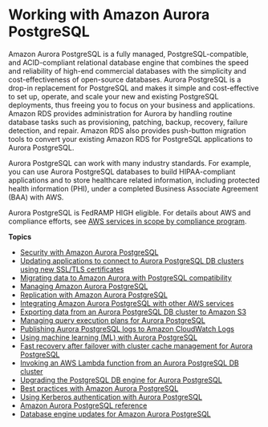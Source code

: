 # Working with Amazon Aurora PostgreSQL<a name="Aurora.AuroraPostgreSQL"></a>

Amazon Aurora PostgreSQL is a fully managed, PostgreSQL\-compatible, and ACID\-compliant relational database engine that combines the speed and reliability of high\-end commercial databases with the simplicity and cost\-effectiveness of open\-source databases\. Aurora PostgreSQL is a drop\-in replacement for PostgreSQL and makes it simple and cost\-effective to set up, operate, and scale your new and existing PostgreSQL deployments, thus freeing you to focus on your business and applications\. Amazon RDS provides administration for Aurora by handling routine database tasks such as provisioning, patching, backup, recovery, failure detection, and repair\. Amazon RDS also provides push\-button migration tools to convert your existing Amazon RDS for PostgreSQL applications to Aurora PostgreSQL\.

Aurora PostgreSQL can work with many industry standards\. For example, you can use Aurora PostgreSQL databases to build HIPAA\-compliant applications and to store healthcare related information, including protected health information \(PHI\), under a completed Business Associate Agreement \(BAA\) with AWS\.

Aurora PostgreSQL is FedRAMP HIGH eligible\. For details about AWS and compliance efforts, see [AWS services in scope by compliance program](https://aws.amazon.com/compliance/services-in-scope/)\. 

**Topics**
+ [Security with Amazon Aurora PostgreSQL](AuroraPostgreSQL.Security.md)
+ [Updating applications to connect to Aurora PostgreSQL DB clusters using new SSL/TLS certificates](ssl-certificate-rotation-aurora-postgresql.md)
+ [Migrating data to Amazon Aurora with PostgreSQL compatibility](AuroraPostgreSQL.Migrating.md)
+ [Managing Amazon Aurora PostgreSQL](AuroraPostgreSQL.Managing.md)
+ [Replication with Amazon Aurora PostgreSQL](AuroraPostgreSQL.Replication.md)
+ [Integrating Amazon Aurora PostgreSQL with other AWS services](AuroraPostgreSQL.Integrating.md)
+ [Exporting data from an Aurora PostgreSQL DB cluster to Amazon S3](postgresql-s3-export.md)
+ [Managing query execution plans for Aurora PostgreSQL](AuroraPostgreSQL.Optimize.md)
+ [Publishing Aurora PostgreSQL logs to Amazon CloudWatch Logs](AuroraPostgreSQL.CloudWatch.md)
+ [Using machine learning \(ML\) with Aurora PostgreSQL](postgresql-ml.md)
+ [Fast recovery after failover with cluster cache management for Aurora PostgreSQL](AuroraPostgreSQL.cluster-cache-mgmt.md)
+ [Invoking an AWS Lambda function from an Aurora PostgreSQL DB cluster](PostgreSQL-Lambda.md)
+ [Upgrading the PostgreSQL DB engine for Aurora PostgreSQL](USER_UpgradeDBInstance.PostgreSQL.md)
+ [Best practices with Amazon Aurora PostgreSQL](AuroraPostgreSQL.BestPractices.md)
+ [Using Kerberos authentication with Aurora PostgreSQL](postgresql-kerberos.md)
+ [Amazon Aurora PostgreSQL reference](AuroraPostgreSQL.Reference.md)
+ [Database engine updates for Amazon Aurora PostgreSQL](AuroraPostgreSQL.Updates.md)